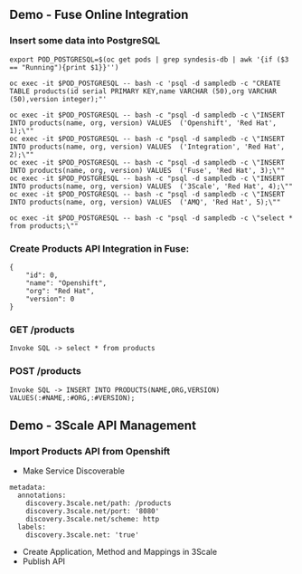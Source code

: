 ## Demo - Fuse Online Integration
### Insert some data into PostgreSQL
```
export POD_POSTGRESQL=$(oc get pods | grep syndesis-db | awk '{if ($3 == "Running"){print $1}}'')

oc exec -it $POD_POSTGRESQL -- bash -c 'psql -d sampledb -c "CREATE TABLE products(id serial PRIMARY KEY,name VARCHAR (50),org VARCHAR (50),version integer);"'

oc exec -it $POD_POSTGRESQL -- bash -c "psql -d sampledb -c \"INSERT INTO products(name, org, version) VALUES  ('Openshift', 'Red Hat', 1);\""
oc exec -it $POD_POSTGRESQL -- bash -c "psql -d sampledb -c \"INSERT INTO products(name, org, version) VALUES  ('Integration', 'Red Hat', 2);\""
oc exec -it $POD_POSTGRESQL -- bash -c "psql -d sampledb -c \"INSERT INTO products(name, org, version) VALUES  ('Fuse', 'Red Hat', 3);\""
oc exec -it $POD_POSTGRESQL -- bash -c "psql -d sampledb -c \"INSERT INTO products(name, org, version) VALUES  ('3Scale', 'Red Hat', 4);\""
oc exec -it $POD_POSTGRESQL -- bash -c "psql -d sampledb -c \"INSERT INTO products(name, org, version) VALUES  ('AMQ', 'Red Hat', 5);\""

oc exec -it $POD_POSTGRESQL -- bash -c "psql -d sampledb -c \"select * from products;\""
```

### Create Products API Integration in Fuse:
```
{
    "id": 0,
    "name": "Openshift",
    "org": "Red Hat",
    "version": 0
}
```

### **GET** /products
```
Invoke SQL -> select * from products
```

### **POST** /products
```
Invoke SQL -> INSERT INTO PRODUCTS(NAME,ORG,VERSION) VALUES(:#NAME,:#ORG,:#VERSION);
```

## Demo - 3Scale API Management
### Import Products API from Openshift
- Make Service Discoverable
```
metadata:
  annotations:
    discovery.3scale.net/path: /products
    discovery.3scale.net/port: '8080'
    discovery.3scale.net/scheme: http
  labels:
    discovery.3scale.net: 'true'
```
- Create Application, Method and Mappings in 3Scale
- Publish API